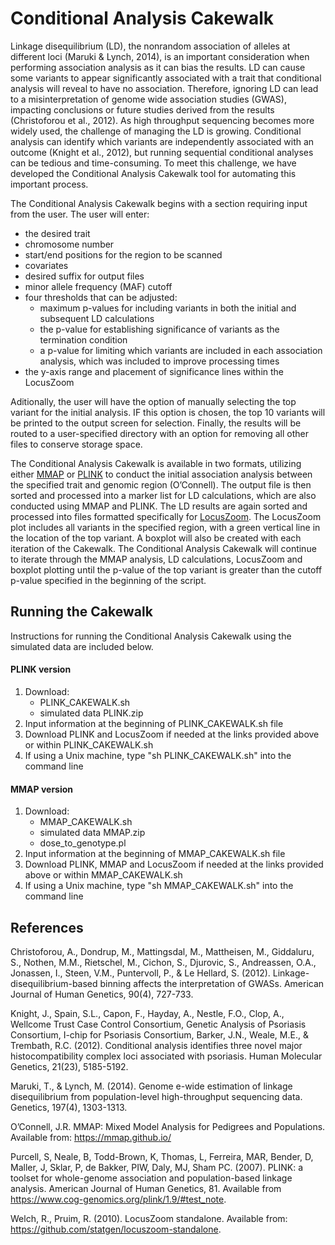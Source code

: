 # Conditional Analysis Cakewalk

Linkage disequilibrium (LD), the nonrandom association of alleles at different loci (Maruki & Lynch, 2014), is an important consideration when performing association analysis as it can bias the results. LD can cause some variants to appear significantly associated with a trait that conditional analysis will reveal to have no association. Therefore, ignoring LD can lead to a misinterpretation of genome wide association studies (GWAS), impacting conclusions or future studies derived from the results (Christoforou et al., 2012). As high throughput sequencing becomes more widely used, the challenge of managing the LD is growing. Conditional analysis can identify which variants are independently associated with an outcome (Knight et al., 2012), but running sequential conditional analyses can be tedious and time-consuming. To meet this challenge, we have developed the Conditional Analysis Cakewalk tool for automating this important process.

The Conditional Analysis Cakewalk begins with a section requiring input from the user. The user will enter:
- the desired trait
-	chromosome number
-	start/end positions for the region to be scanned
-	covariates 
- desired suffix for output files
- minor allele frequency (MAF) cutoff
-	four thresholds that can be adjusted:
    -	maximum p-values for including variants in both the initial and subsequent LD calculations 
    -	the p-value for establishing significance of variants as the termination condition 
    -	a p-value for limiting which variants are included in each association analysis, which was included to improve processing times 
-	the y-axis range and placement of significance lines within the LocusZoom 

Aditionally, the user will have the option of manually selecting the top variant for the initial analysis. IF this option is chosen, the top 10 variants will be printed to the output screen for selection. Finally, the results will be routed to a user-specified directory with an option for removing all other files to conserve storage space. 

The Conditional Analysis Cakewalk is available in two formats, utilizing either [MMAP](https://github.com/MMAP/MMAP-releases-issues-Q-and-A/releases/tag/mmap.2018_04_07_13_28.intel) or [PLINK](https://www.cog-genomics.org/plink2/) to conduct the initial association analysis between the specified trait and genomic region (O’Connell). The output file is then sorted and processed into a marker list for LD calculations, which are also conducted using MMAP and PLINK. The LD results are again sorted and processed into files formatted specifically for [LocusZoom](https://github.com/statgen/locuszoom-standalone). The LocusZoom plot includes all variants in the specified region, with a green vertical line in the location of the top variant. A boxplot will also be created with each iteration of the Cakewalk. The Conditional Analysis Cakewalk will continue to iterate through the MMAP analysis, LD calculations, LocusZoom and boxplot plotting until the p-value of the top variant is greater than the cutoff p-value specified in the beginning of the script.

## Running the Cakewalk
Instructions for running the Conditional Analysis Cakewalk using the simulated data are included below.
#### PLINK version
1. Download: 
    - PLINK_CAKEWALK.sh
    - simulated data PLINK.zip
2. Input information at the beginning of PLINK_CAKEWALK.sh file
3. Download PLINK and LocusZoom if needed at the links provided above or within PLINK_CAKEWALK.sh
4. If using a Unix machine, type "sh PLINK_CAKEWALK.sh" into the command line

#### MMAP version
1. Download:
    - MMAP_CAKEWALK.sh
    - simulated data MMAP.zip
    - dose_to_genotype.pl
2. Input information at the beginning of MMAP_CAKEWALK.sh file
3. Download PLINK, MMAP and LocusZoom if needed at the links provided above or within MMAP_CAKEWALK.sh
4. If using a Unix machine, type "sh MMAP_CAKEWALK.sh" into the command line




## References

Christoforou, A., Dondrup, M., Mattingsdal, M., Mattheisen, M., Giddaluru, S., Nothen, M.M., Rietschel, M., Cichon, S., Djurovic, S., Andreassen, O.A., Jonassen, I., Steen, V.M., Puntervoll, P., & Le Hellard, S. (2012). Linkage-disequilibrium-based binning affects the interpretation of GWASs. American Journal of Human Genetics, 90(4), 727-733.

Knight, J., Spain, S.L., Capon, F., Hayday, A., Nestle, F.O., Clop, A., Wellcome Trust Case Control Consortium, Genetic Analysis of Psoriasis Consortium, I-chip for Psoriasis Consortium, Barker, J.N., Weale, M.E., & Trembath, R.C. (2012). Conditional analysis identifies three novel major histocompatibility complex loci associated with psoriasis. Human Molecular Genetics, 21(23), 5185-5192. 

Maruki, T., & Lynch, M. (2014). Genome e-wide estimation of linkage disequilibrium from population-level high-throughput sequencing data. Genetics, 197(4), 1303-1313. 

O’Connell, J.R. MMAP: Mixed Model Analysis for Pedigrees and Populations. Available from: https://mmap.github.io/

Purcell, S, Neale, B, Todd-Brown, K, Thomas, L, Ferreira, MAR, Bender, D, Maller, J, Sklar, P, de Bakker, PIW, Daly, MJ, Sham PC. (2007). PLINK: a toolset for whole-genome association and population-based linkage analysis. American Journal of Human Genetics, 81. Available from https://www.cog-genomics.org/plink/1.9/#test_note. 

Welch, R., Pruim, R. (2010). LocusZoom standalone. Available from: https://github.com/statgen/locuszoom-standalone. 


